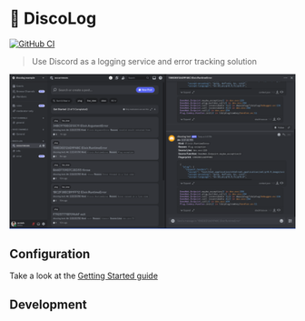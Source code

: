 # 📜 DiscoLog

<a title="GitHub CI" href="https://github.com/mrdotb/disco-log/actions"><img src="https://github.com/mrdotb/disco-log/workflows/Tests/badge.svg" alt="GitHub CI" /></a>

> Use Discord as a logging service and error tracking solution

<img src="https://raw.githubusercontent.com/mrdotb/i/master/disco-log/demo.png" alt="Demo" />

## Configuration

Take a look at the [Getting Started guide](/guides/getting-started.md)

## Development
